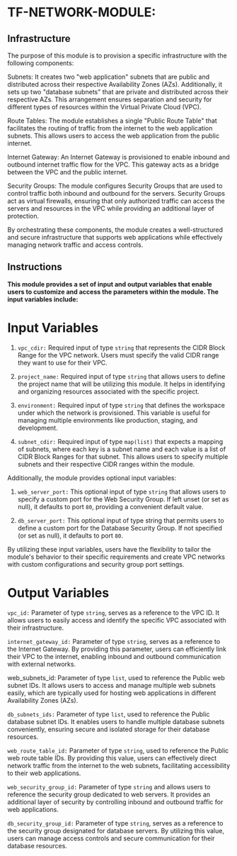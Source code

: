 # TF-NETWORK-MODULE:

## Infrastructure

The purpose of this module is to provision a specific infrastructure with the following components:

Subnets: It creates two "web application" subnets that are public and distributed across their respective Availability Zones (AZs). Additionally, it sets up two "database subnets" that are private and distributed across their respective AZs. This arrangement ensures separation and security for different types of resources within the Virtual Private Cloud (VPC).

Route Tables: The module establishes a single "Public Route Table" that facilitates the routing of traffic from the internet to the web application subnets. This allows users to access the web application from the public internet.

Internet Gateway: An Internet Gateway is provisioned to enable inbound and outbound internet traffic flow for the VPC. This gateway acts as a bridge between the VPC and the public internet.

Security Groups: The module configures Security Groups that are used to control traffic both inbound and outbound for the servers. Security Groups act as virtual firewalls, ensuring that only authorized traffic can access the servers and resources in the VPC while providing an additional layer of protection.

By orchestrating these components, the module creates a well-structured and secure infrastructure that supports web applications while effectively managing network traffic and access controls.

## Instructions

**This module provides a set of input and output variables that enable users to customize and access the parameters within the module. The input variables include:**

# Input Variables

1. `vpc_cdir:` Required input of type `string` that represents the CIDR Block Range for the VPC network. Users must specify the valid CIDR range they want to use for their VPC.

1. `project_name:` Required input of type `string` that allows users to define the project name that will be utilizing this module. It helps in identifying and organizing resources associated with the specific project.

1. `environment:` Required input of type `string` that defines the workspace under which the network is provisioned. This variable is useful for managing multiple environments like production, staging, and development.

1. `subnet_cdir:` Required input of type `map(list)` that expects a mapping of subnets, where each key is a subnet name and each value is a list of CIDR Block Ranges for that subnet. This allows users to specify multiple subnets and their respective CIDR ranges within the module.

Additionally, the module provides optional input variables:

1. `web_server_port:` This optional input of type `string` that allows users to specify a custom port for the Web Security Group. If left unset (or set as null), it defaults to port `80`, providing a convenient default value.

1. `db_server_port:` This optional input of type string that permits users to define a custom port for the Database Security Group. If not specified (or set as null), it defaults to port `80`.

By utilizing these input variables, users have the flexibility to tailor the module's behavior to their specific requirements and create VPC networks with custom configurations and security group port settings.

# Output Variables

`vpc_id:` Parameter of type `string`, serves as a reference to the VPC ID. It allows users to easily access and identify the specific VPC associated with their infrastructure.

`internet_gateway_id:` Parameter of type `string`, serves as a reference to the Internet Gateway. By providing this parameter, users can efficiently link their VPC to the internet, enabling inbound and outbound communication with external networks.

web_subnets_id: Parameter of type `list`, used to reference the Public web subnet IDs. It allows users to access and manage multiple web subnets easily, which are typically used for hosting web applications in different Availability Zones (AZs).

`db_subnets_ids:` Parameter of type `list`, used to reference the Public database subnet IDs. It enables users to handle multiple database subnets conveniently, ensuring secure and isolated storage for their database resources.

`web_route_table_id:` Parameter of type `string`, used to reference the Public web route table IDs. By providing this value, users can effectively direct network traffic from the internet to the web subnets, facilitating accessibility to their web applications.

`web_security_group_id:` Parameter of type `string` and allows users to reference the security group dedicated to web servers. It provides an additional layer of security by controlling inbound and outbound traffic for web applications.

`db_security_group_id:` Parameter of type `string`, serves as a reference to the security group designated for database servers. By utilizing this value, users can manage access controls and secure communication for their database resources.